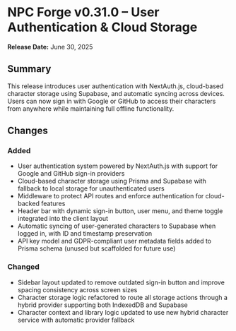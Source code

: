 # NPC Forge v0.31.0 – User Authentication & Cloud Storage

**Release Date:** June 30, 2025

## Summary

This release introduces user authentication with NextAuth.js, cloud-based character storage using Supabase, and automatic syncing across devices. Users can now sign in with Google or GitHub to access their characters from anywhere while maintaining full offline functionality.

## Changes

### Added
- User authentication system powered by NextAuth.js with support for Google and GitHub sign-in providers
- Cloud-based character storage using Prisma and Supabase with fallback to local storage for unauthenticated users
- Middleware to protect API routes and enforce authentication for cloud-backed features
- Header bar with dynamic sign-in button, user menu, and theme toggle integrated into the client layout
- Automatic syncing of user-generated characters to Supabase when logged in, with ID and timestamp preservation
- API key model and GDPR-compliant user metadata fields added to Prisma schema (unused but scaffolded for future use)

### Changed
- Sidebar layout updated to remove outdated sign-in button and improve spacing consistency across screen sizes
- Character storage logic refactored to route all storage actions through a hybrid provider supporting both IndexedDB and Supabase
- Character context and library logic updated to use new hybrid character service with automatic provider fallback